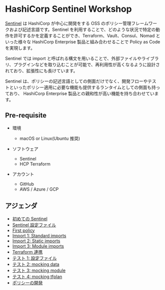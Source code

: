 # HashiCorp Sentinel Workshop

[Sentinel](https://developer.hashicorp.com/sentinel) は HashiCorp が中心に開発をする OSS のポリシー管理フレームワークおよび記述言語です。Sentinel を利用することで、どのような状況で特定の動作を許可するかを定義することができ、Terraform、Vault、Consul、Nomad といった様々な HashiCorp Enterprise 製品と組み合わせることで Policy as Code を実現します。

Sentinel では import と呼ばれる構文を用いることで、外部ファイルやライブラリ、プラグインなどを取り込むことが可能で、再利用性が高くなるように設計されており、拡張性にも長けています。

Sentinel は、ポリシーの記述言語としての側面だけでなく、開発フローやテストといったポリシー適用に必要な機能も提供するランタイムとしての側面も持っており、
HashiCorp Enterprise 製品との親和性が高い機能を持ち合わせています。

## Pre-requisite

* 環境
	* macOS or Linux(Ubuntu 推奨)

* ソフトウェア
	* Sentinel
	* HCP Terraform

* アカウント
	* GitHub
	* AWS / Azure / GCP

## アジェンダ
* [初めての Sentinel](contents/hello-sentinel.md)
* [Sentinel 設定ファイル](contents/sentinel-configurations.md)
* [First policy](contents/first-policy.md)
* [Import 1: Standard imports](contents/imports-standard.md)
* [Import 2: Static imports](contents/imports-static.md)
* [Import 3: Module imports](contents/imports-modules.md)
* [Terraform 連携](contents/terraform-integrations.md)
* [テスト 1: 設定ファイル](contents/test-configuration.md)
* [テスト 2: mocking data](contents/test-mock-data.md)
* [テスト 3: mocking module](contents/test-mock-modules.md)
* [テスト 4: mocking tfplan](contents/test-mock-tfplans.md)
* [ポリシーの開発](contents/policy-development.md)
